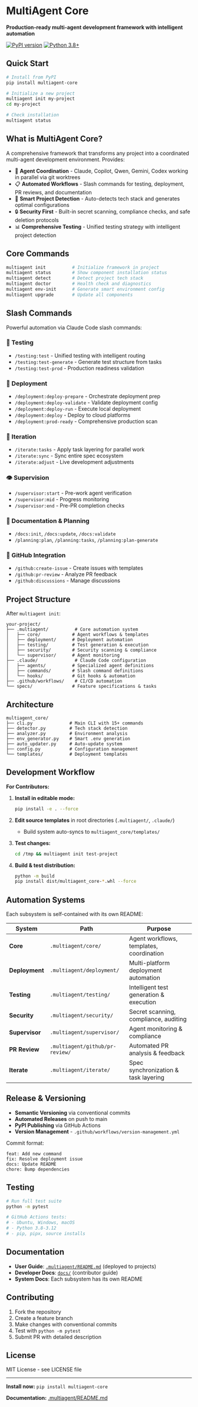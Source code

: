 # MultiAgent Core

**Production-ready multi-agent development framework with intelligent automation**

[![PyPI version](https://badge.fury.io/py/multiagent-core.svg)](https://pypi.org/project/multiagent-core/)
[![Python 3.8+](https://img.shields.io/badge/python-3.8+-blue.svg)](https://www.python.org/downloads/)

## Quick Start

```bash
# Install from PyPI
pip install multiagent-core

# Initialize a new project
multiagent init my-project
cd my-project

# Check installation
multiagent status
```

## What is MultiAgent Core?

A comprehensive framework that transforms any project into a coordinated multi-agent development environment. Provides:

- 🤖 **Agent Coordination** - Claude, Copilot, Qwen, Gemini, Codex working in parallel via git worktrees
- 📋 **Automated Workflows** - Slash commands for testing, deployment, PR reviews, and documentation
- 🔧 **Smart Project Detection** - Auto-detects tech stack and generates optimal configurations
- 🔒 **Security First** - Built-in secret scanning, compliance checks, and safe deletion protocols
- 📊 **Comprehensive Testing** - Unified testing strategy with intelligent project detection

## Core Commands

```bash
multiagent init          # Initialize framework in project
multiagent status        # Show component installation status
multiagent detect        # Detect project tech stack
multiagent doctor        # Health check and diagnostics
multiagent env-init      # Generate smart environment config
multiagent upgrade       # Update all components
```

## Slash Commands

Powerful automation via Claude Code slash commands:

### 🧪 Testing
- `/testing:test` - Unified testing with intelligent routing
- `/testing:test-generate` - Generate test structure from tasks
- `/testing:test-prod` - Production readiness validation

### 🚀 Deployment
- `/deployment:deploy-prepare` - Orchestrate deployment prep
- `/deployment:deploy-validate` - Validate deployment config
- `/deployment:deploy-run` - Execute local deployment
- `/deployment:deploy` - Deploy to cloud platforms
- `/deployment:prod-ready` - Comprehensive production scan

### 🔄 Iteration
- `/iterate:tasks` - Apply task layering for parallel work
- `/iterate:sync` - Sync entire spec ecosystem
- `/iterate:adjust` - Live development adjustments

### 👁️ Supervision
- `/supervisor:start` - Pre-work agent verification
- `/supervisor:mid` - Progress monitoring
- `/supervisor:end` - Pre-PR completion checks

### 📝 Documentation & Planning
- `/docs:init`, `/docs:update`, `/docs:validate`
- `/planning:plan`, `/planning:tasks`, `/planning:plan-generate`

### 🐙 GitHub Integration
- `/github:create-issue` - Create issues with templates
- `/github:pr-review` - Analyze PR feedback
- `/github:discussions` - Manage discussions

## Project Structure

After `multiagent init`:

```
your-project/
├── .multiagent/          # Core automation system
│   ├── core/            # Agent workflows & templates
│   ├── deployment/      # Deployment automation
│   ├── testing/         # Test generation & execution
│   ├── security/        # Security scanning & compliance
│   └── supervisor/      # Agent monitoring
├── .claude/              # Claude Code configuration
│   ├── agents/          # Specialized agent definitions
│   ├── commands/        # Slash command definitions
│   └── hooks/           # Git hooks & automation
├── .github/workflows/    # CI/CD automation
└── specs/               # Feature specifications & tasks
```

## Architecture

```
multiagent_core/
├── cli.py              # Main CLI with 15+ commands
├── detector.py         # Tech stack detection
├── analyzer.py         # Environment analysis
├── env_generator.py    # Smart .env generation
├── auto_updater.py     # Auto-update system
├── config.py           # Configuration management
└── templates/          # Deployment templates
```

## Development Workflow

**For Contributors:**

1. **Install in editable mode:**
   ```bash
   pip install -e . --force
   ```

2. **Edit source templates** in root directories (`.multiagent/`, `.claude/`)
   - Build system auto-syncs to `multiagent_core/templates/`

3. **Test changes:**
   ```bash
   cd /tmp && multiagent init test-project
   ```

4. **Build & test distribution:**
   ```bash
   python -m build
   pip install dist/multiagent_core-*.whl --force
   ```

## Automation Systems

Each subsystem is self-contained with its own README:

| System | Path | Purpose |
|--------|------|---------|
| **Core** | `.multiagent/core/` | Agent workflows, templates, coordination |
| **Deployment** | `.multiagent/deployment/` | Multi-platform deployment automation |
| **Testing** | `.multiagent/testing/` | Intelligent test generation & execution |
| **Security** | `.multiagent/security/` | Secret scanning, compliance, auditing |
| **Supervisor** | `.multiagent/supervisor/` | Agent monitoring & compliance |
| **PR Review** | `.multiagent/github/pr-review/` | Automated PR analysis & feedback |
| **Iterate** | `.multiagent/iterate/` | Spec synchronization & task layering |

## Release & Versioning

- **Semantic Versioning** via conventional commits
- **Automated Releases** on push to main
- **PyPI Publishing** via GitHub Actions
- **Version Management** - `.github/workflows/version-management.yml`

Commit format:
```
feat: Add new command
fix: Resolve deployment issue
docs: Update README
chore: Bump dependencies
```

## Testing

```bash
# Run full test suite
python -m pytest

# GitHub Actions tests:
# - Ubuntu, Windows, macOS
# - Python 3.8-3.12
# - pip, pipx, source installs
```

## Documentation

- **User Guide**: [`.multiagent/README.md`](.multiagent/README.md) (deployed to projects)
- **Developer Docs**: [`docs/`](docs/) (contributor guide)
- **System Docs**: Each subsystem has its own README

## Contributing

1. Fork the repository
2. Create a feature branch
3. Make changes with conventional commits
4. Test with `python -m pytest`
5. Submit PR with detailed description

## License

MIT License - see LICENSE file

---

**Install now:** `pip install multiagent-core`

**Documentation:** [.multiagent/README.md](.multiagent/README.md)
